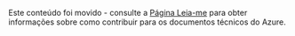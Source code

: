 Este conteúdo foi movido - consulte a [Página Leia-me](README.md) para obter informações sobre como contribuir para os documentos técnicos do Azure.

<!--HONumber=Aug16_HO1-->


